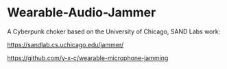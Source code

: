 # Wearable-Audio-Jammer
A Cyberpunk choker based on the University of Chicago, SAND Labs work:

https://sandlab.cs.uchicago.edu/jammer/

https://github.com/y-x-c/wearable-microphone-jamming
